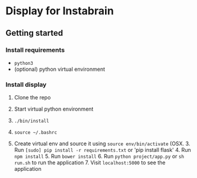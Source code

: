 # Display for Instabrain

## Getting started

### Install requirements
- ```python3```
- (optional) python virtual environment

### Install display
1. Clone the repo
2. Start virtual python environment
3. ```./bin/install```
4. ```source ~/.bashrc```

2. Create virtual env and source it using `source env/bin/activate` (OSX.
    3. Run `[sudo] pip install -r requirements.txt` or 'pip install flask'
    4. Run `npm install`
    5. Run `bower install`
    6. Run `python project/app.py` or `sh run.sh` to run the application
    7. Visit `localhost:5000` to see the application
